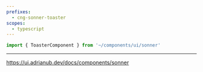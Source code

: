 ```yaml
---
prefixes:
  - cng-sonner-toaster
scopes:
  - typescript
---
```


```ts
import { ToasterComponent } from '~/components/ui/sonner'
```

---

https://ui.adrianub.dev/docs/components/sonner
